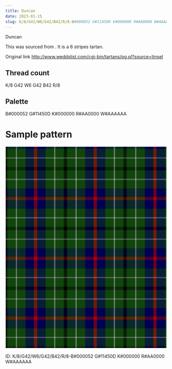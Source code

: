 ```yaml
---
title: Duncan
date: 2023-01-15
slug: K/8/G42/W6/G42/B42/R/8-B#000052 G#11450D K#000000 R#AA0000 W#AAAAAA
---
```

Duncan

This was sourced from <no value>.  It is a 6 stripes tartan.

Original link http://www.weddslist.com/cgi-bin/tartans/pg.pl?source=tinsel

## Thread count
K/8 G42 W6 G42 B42 R/8

## Palette
B#000052 G#11450D K#000000 R#AA0000 W#AAAAAA

# Sample pattern

![Tartan detail](tartan.png "K/8 G42 W6 G42 B42 R/8 tartan")

ID: K/8/G42/W6/G42/B42/R/8-B#000052 G#11450D K#000000 R#AA0000 W#AAAAAA